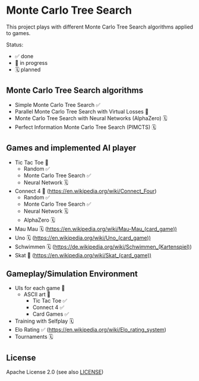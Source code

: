 # Monte Carlo Tree Search

This project plays with different Monte Carlo Tree Search algorithms applied to games.

Status:

- ✅ done
- 🚧 in progress
- 🗓️ planned

## Monte Carlo Tree Search algorithms

- Simple Monte Carlo Tree Search ✅
- Parallel Monte Carlo Tree Search with Virtual Losses 🚧
- Monte Carlo Tree Search with Neural Networks (AlphaZero) 🗓️
- Perfect Information Monte Carlo Tree Search (PIMCTS) 🗓️

## Games and implemented AI player

- Tic Tac Toe 🚧
    - Random ✅
    - Monte Carlo Tree Search ✅
    - Neural Network 🗓
- Connect 4 🚧 (https://en.wikipedia.org/wiki/Connect_Four)
    - Random ✅
    - Monte Carlo Tree Search ✅
    - Neural Network 🗓
    - AlphaZero 🗓
- Mau Mau 🗓 (https://en.wikipedia.org/wiki/Mau-Mau_(card_game))
- Uno 🗓 (https://en.wikipedia.org/wiki/Uno_(card_game))
- Schwimmen 🗓 (https://de.wikipedia.org/wiki/Schwimmen_(Kartenspiel))
- Skat 🚧 (https://en.wikipedia.org/wiki/Skat_(card_game))

## Gameplay/Simulation Environment

- UIs for each game 🚧
    - ASCII art 🚧
        - Tic Tac Toe ✅
        - Connect 4 ✅
        - Card Games ✅
- Training with Selfplay 🗓
- Elo Rating ✅ (https://en.wikipedia.org/wiki/Elo_rating_system)
- Tournaments 🗓

## License

Apache License 2.0 (see also [LICENSE](LICENSE))